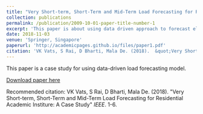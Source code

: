 ```yaml
---
title: "Very Short-term, Short-Term and Mid-Term Load Forecasting for Residential Academic Institure: A Case Study"
collection: publications
permalink: /publication/2009-10-01-paper-title-number-1
excerpt: 'This paper is about using data driven approach to forecast electrical load for very short-term, short-term and mid-term load in academic building types'
date: 2018-11-03
venue: 'Springer, Singapore'
paperurl: 'http://academicpages.github.io/files/paper1.pdf'
citation: 'VK Vats, S Rai, D Bharti, Mala De. (2018).  &quot;Very Short-term, Short-Term and Mid-Term Load Forecasting for Residential Academic Institure: A Case Study.&quot; <i>IEEE</i>. 1(1).'
---
```

This paper is a case study for using data-driven load forecasting model.

[Download paper here](http://academicpages.github.io/files/paper1.pdf)

Recommended citation: VK Vats, S Rai, D Bharti, Mala De. (2018).  "Very Short-term, Short-Term and Mid-Term Load Forecasting for Residential Academic Institure: A Case Study" <i>IEEE</i>. 1-6.

